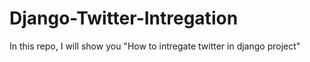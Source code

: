 # Django-Twitter-Intregation
In this repo, I will show you "How to intregate twitter in django project"
